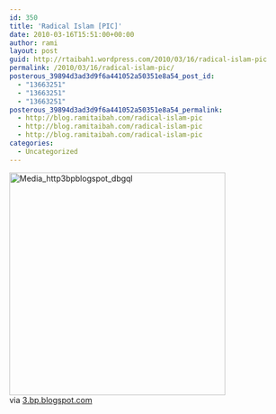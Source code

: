 ```yaml
---
id: 350
title: 'Radical Islam [PIC]'
date: 2010-03-16T15:51:00+00:00
author: rami
layout: post
guid: http://rtaibah1.wordpress.com/2010/03/16/radical-islam-pic
permalink: /2010/03/16/radical-islam-pic/
posterous_39894d3ad3d9f6a441052a50351e8a54_post_id:
  - "13663251"
  - "13663251"
  - "13663251"
posterous_39894d3ad3d9f6a441052a50351e8a54_permalink:
  - http://blog.ramitaibah.com/radical-islam-pic
  - http://blog.ramitaibah.com/radical-islam-pic
  - http://blog.ramitaibah.com/radical-islam-pic
categories:
  - Uncategorized
---
```

<div class="posterous_bookmarklet_entry">
  <div class='p_embed p_image_embed'>
    <img alt="Media_http3bpblogspot_dbgql" height="396" src="http://139.59.20.41/wp-content/uploads/2011/12/media_http3bpblogspot_dbgql-scaled500.jpg?w=290" width="384" />
  </div>
  
  <div class="posterous_quote_citation">
    via <a href="http://3.bp.blogspot.com/_TWDIyi5pqlc/SZXqDhWhjNI/AAAAAAAAEkk/61atT83bxp4/s400/rad.jpg">3.bp.blogspot.com</a>
  </div>
  
  <p>
    &nbsp;
  </p>
</div>